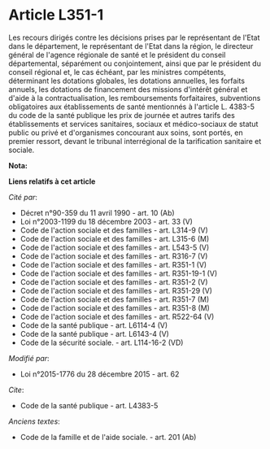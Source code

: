 # Article L351-1

Les recours dirigés contre les décisions prises par le représentant de l'Etat dans le département, le représentant de l'Etat
dans la région, le directeur général de l'agence régionale de santé et le président du conseil départemental, séparément ou
conjointement, ainsi que par le président du conseil régional et, le cas échéant, par les ministres compétents, déterminant
les dotations globales, les dotations annuelles, les forfaits annuels, les dotations de financement des missions d'intérêt
général et d'aide à la contractualisation, les remboursements forfaitaires, subventions obligatoires aux établissements de
santé mentionnés à l'article L. 4383-5 du code de la santé publique les prix de journée et autres tarifs des établissements
et services sanitaires, sociaux et médico-sociaux de statut public ou privé et d'organismes concourant aux soins, sont
portés, en premier ressort, devant le tribunal interrégional de la tarification sanitaire et sociale.

**Nota:**



**Liens relatifs à cet article**

_Cité par_:

  - Décret n°90-359 du 11 avril 1990 - art. 10 (Ab)
  - Loi n°2003-1199 du 18 décembre 2003 - art. 33 (V)
  - Code de l'action sociale et des familles - art. L314-9 (V)
  - Code de l'action sociale et des familles - art. L315-6 (M)
  - Code de l'action sociale et des familles - art. L543-5 (V)
  - Code de l'action sociale et des familles - art. R316-7 (V)
  - Code de l'action sociale et des familles - art. R351-1 (V)
  - Code de l'action sociale et des familles - art. R351-19-1 (V)
  - Code de l'action sociale et des familles - art. R351-2 (V)
  - Code de l'action sociale et des familles - art. R351-29 (V)
  - Code de l'action sociale et des familles - art. R351-7 (M)
  - Code de l'action sociale et des familles - art. R351-8 (M)
  - Code de l'action sociale et des familles - art. R522-64 (V)
  - Code de la santé publique - art. L6114-4 (V)
  - Code de la santé publique - art. L6143-4 (V)
  - Code de la sécurité sociale. - art. L114-16-2 (VD)

_Modifié par_:

  - Loi n°2015-1776 du 28 décembre 2015 - art. 62

_Cite_:

  - Code de la santé publique - art. L4383-5

_Anciens textes_:

  - Code de la famille et de l'aide sociale. - art. 201 (Ab)
